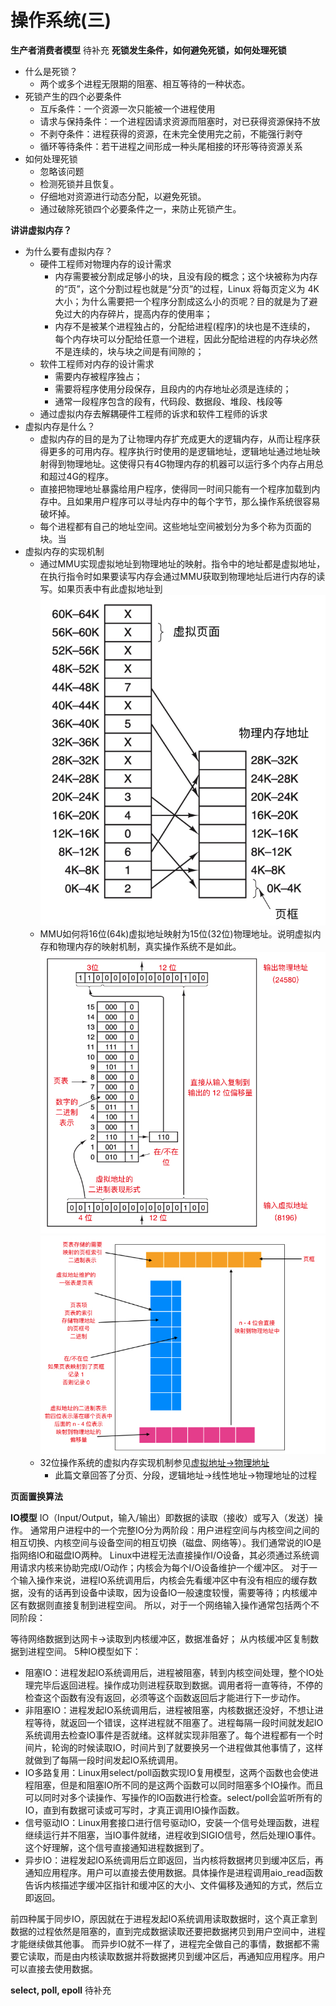 # 操作系统(三)
**生产者消费者模型**
待补充
**死锁发生条件，如何避免死锁，如何处理死锁**
- 什么是死锁？
    - 两个或多个进程无限期的阻塞、相互等待的一种状态。
- 死锁产生的四个必要条件
    - 互斥条件：一个资源一次只能被一个进程使用
    - 请求与保持条件：一个进程因请求资源而阻塞时，对已获得资源保持不放
    - 不剥夺条件：进程获得的资源，在未完全使用完之前，不能强行剥夺
    - 循环等待条件：若干进程之间形成一种头尾相接的环形等待资源关系
- 如何处理死锁
    - 忽略该问题
    - 检测死锁并且恢复。
    - 仔细地对资源进行动态分配，以避免死锁。
    - 通过破除死锁四个必要条件之一，来防止死锁产生。


**讲讲虚拟内存？**
- 为什么要有虚拟内存？
    - 硬件工程师对物理内存的设计需求
        - 内存需要被分割成足够小的块，且没有段的概念；这个块被称为内存的“页”，这个分割过程也就是“分页”的过程，Linux 将每页定义为 4K 大小；为什么需要把一个程序分割成这么小的页呢？目的就是为了避免过大的内存碎片，提高内存的使用率；
        - 内存不是被某个进程独占的，分配给进程(程序)的块也是不连续的，
        每个内存块可以分配给任意一个进程，因此分配给进程的内存块必然不是连续的，块与块之间是有间隙的；
    - 软件工程师对内存的设计需求
        - 需要内存被程序独占；
        - 需要将程序使用分段保存，且段内的内存地址必须是连续的；
        - 通常一段程序包含的段有，代码段、数据段、堆段、栈段等
    - 通过虚拟内存去解耦硬件工程师的诉求和软件工程师的诉求
- 虚拟内存是什么？
    - 虚拟内存的目的是为了让物理内存扩充成更大的逻辑内存，从而让程序获得更多的可用内存。程序执行时使用的是逻辑地址，逻辑地址通过地址映射得到物理地址。这使得只有4G物理内存的机器可以运行多个内存占用总和超过4G的程序。
    - 直接把物理地址暴露给用户程序，使得同一时间只能有一个程序加载到内存中。且如果用户程序可以寻址内存中的每个字节，那么操作系统很容易破坏掉。
    - 每个进程都有自己的地址空间。这些地址空间被划分为多个称为页面的块。当
- 虚拟内存的实现机制
    - 通过MMU实现虚拟地址到物理地址的映射。指令中的地址都是虚拟地址，在执行指令时如果要读写内存会通过MMU获取到物理地址后进行内存的读写。如果页表中有此虚拟地址到
    ![](images/virtual_to_physical_memory.jpg)
    - MMU如何将16位(64k)虚拟地址映射为15位(32位)物理地址。说明虚拟内存和物理内存的映射机制，真实操作系统不是如此。
    ![](images/MMU.jpg)
    ![](images/MMU%E8%AF%B4%E6%98%8E.jpg)
    - 32位操作系统的虚拟内存实现机制参见[虚拟地址->物理地址](https://www.shangyang.me/2019/11/19/os-basic-30-memory-management/#%E9%A1%B5%E6%A1%86)
        - 此篇文章回答了分页、分段，逻辑地址->线性地址->物理地址的过程

**页面置换算法**



**IO模型**
IO（Input/Output，输入/输出）即数据的读取（接收）或写入（发送）操作。
通常用户进程中的一个完整IO分为两阶段：用户进程空间与内核空间之间的相互切换、内核空间与设备空间的相互切换（磁盘、网络等）。我们通常说的IO是指网络IO和磁盘IO两种。
Linux中进程无法直接操作I/O设备，其必须通过系统调用请求内核来协助完成I/O动作；内核会为每个I/O设备维护一个缓冲区。
对于一个输入操作来说，进程IO系统调用后，内核会先看缓冲区中有没有相应的缓存数据，没有的话再到设备中读取，因为设备IO一般速度较慢，需要等待；内核缓冲区有数据则直接复制到进程空间。
所以，对于一个网络输入操作通常包括两个不同阶段：

等待网络数据到达网卡→读取到内核缓冲区，数据准备好；
从内核缓冲区复制数据到进程空间。
5种IO模型如下：

- 阻塞IO：进程发起IO系统调用后，进程被阻塞，转到内核空间处理，整个IO处理完毕后返回进程。操作成功则进程获取到数据。调用者将一直等待，不停的检查这个函数有没有返回，必须等这个函数返回后才能进行下一步动作。
- 非阻塞IO：进程发起IO系统调用后，进程被阻塞，内核数据还没好，不想让进程等待，就返回一个错误，这样进程就不阻塞了。进程每隔一段时间就发起IO系统调用去检查IO事件是否就绪。这样就实现非阻塞了。每个进程都有一个时间片，轮询的时候读取IO，时间片到了就要换另一个进程做其他事情了，这样就做到了每隔一段时间发起IO系统调用。
- IO多路复用：Linux用select/poll函数实现IO复用模型，这两个函数也会使进程阻塞，但是和阻塞IO所不同的是这两个函数可以同时阻塞多个IO操作。而且可以同时对多个读操作、写操作的IO函数进行检查。select/poll会监听所有的IO，直到有数据可读或可写时，才真正调用IO操作函数。
- 信号驱动IO：Linux用套接口进行信号驱动IO，安装一个信号处理函数，进程继续运行并不阻塞，当IO事件就绪，进程收到SIGIO信号，然后处理IO事件。这个好理解，这个信号直接通知进程数据到了。
- 异步IO：进程发起IO系统调用后立即返回，当内核将数据拷贝到缓冲区后，再通知应用程序。用户可以直接去使用数据。具体操作是进程调用aio_read函数告诉内核描述字缓冲区指针和缓冲区的大小、文件偏移及通知的方式，然后立即返回。

前四种属于同步IO，原因就在于进程发起IO系统调用读取数据时，这个真正拿到数据的过程依然是阻塞的，直到完成数据读取还要把数据拷贝到用户空间中，进程才能继续做其他事。
而异步IO就不一样了，进程完全做自己的事情，数据都不需要它读取，而是由内核读取数据并将数据拷贝到缓冲区后，再通知应用程序。用户可以直接去使用数据。

**select, poll, epoll**
待补充